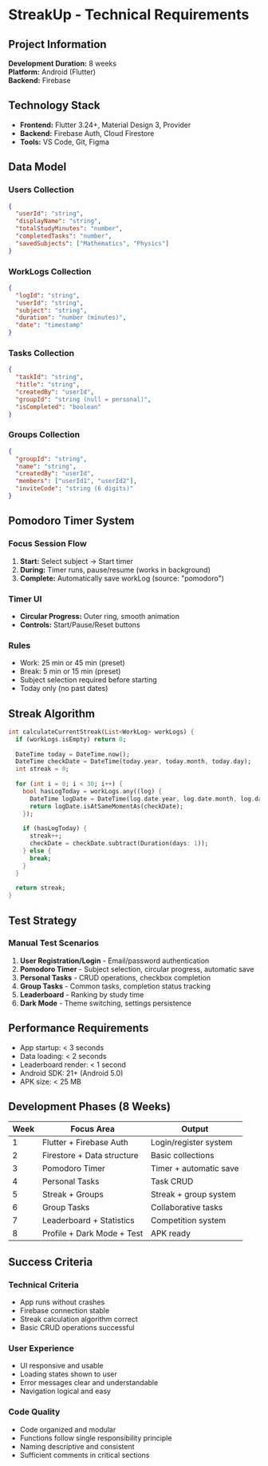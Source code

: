 # StreakUp - Technical Requirements

## Project Information
**Development Duration:** 8 weeks  
**Platform:** Android (Flutter)  
**Backend:** Firebase

## Technology Stack
- **Frontend:** Flutter 3.24+, Material Design 3, Provider
- **Backend:** Firebase Auth, Cloud Firestore
- **Tools:** VS Code, Git, Figma

## Data Model

### Users Collection
```json
{
  "userId": "string",
  "displayName": "string",
  "totalStudyMinutes": "number",
  "completedTasks": "number",
  "savedSubjects": ["Mathematics", "Physics"]
}
```

### WorkLogs Collection
```json
{
  "logId": "string",
  "userId": "string",
  "subject": "string",
  "duration": "number (minutes)",
  "date": "timestamp"
}
```

### Tasks Collection
```json
{
  "taskId": "string",
  "title": "string",
  "createdBy": "userId",
  "groupId": "string (null = personal)",
  "isCompleted": "boolean"
}
```

### Groups Collection
```json
{
  "groupId": "string",
  "name": "string",
  "createdBy": "userId",
  "members": ["userId1", "userId2"],
  "inviteCode": "string (6 digits)"
}
```


## Pomodoro Timer System

### Focus Session Flow
1. **Start:** Select subject → Start timer
2. **During:** Timer runs, pause/resume (works in background)
3. **Complete:** Automatically save workLog (source: "pomodoro")

### Timer UI
- **Circular Progress:** Outer ring, smooth animation
- **Controls:** Start/Pause/Reset buttons

### Rules
- Work: 25 min or 45 min (preset)
- Break: 5 min or 15 min (preset)
- Subject selection required before starting
- Today only (no past dates)

## Streak Algorithm

```dart
int calculateCurrentStreak(List<WorkLog> workLogs) {
  if (workLogs.isEmpty) return 0;
  
  DateTime today = DateTime.now();
  DateTime checkDate = DateTime(today.year, today.month, today.day);
  int streak = 0;
  
  for (int i = 0; i < 30; i++) {
    bool hasLogToday = workLogs.any((log) {
      DateTime logDate = DateTime(log.date.year, log.date.month, log.date.day);
      return logDate.isAtSameMomentAs(checkDate);
    });
    
    if (hasLogToday) {
      streak++;
      checkDate = checkDate.subtract(Duration(days: 1));
    } else {
      break;
    }
  }
  
  return streak;
}
```

## Test Strategy

### Manual Test Scenarios
1. **User Registration/Login** - Email/password authentication
2. **Pomodoro Timer** - Subject selection, circular progress, automatic save
3. **Personal Tasks** - CRUD operations, checkbox completion
4. **Group Tasks** - Common tasks, completion status tracking
5. **Leaderboard** - Ranking by study time
6. **Dark Mode** - Theme switching, settings persistence

## Performance Requirements
- App startup: < 3 seconds
- Data loading: < 2 seconds
- Leaderboard render: < 1 second
- Android SDK: 21+ (Android 5.0)
- APK size: < 25 MB

## Development Phases (8 Weeks)

| Week | Focus Area | Output |
|------|------------|--------|
| 1 | Flutter + Firebase Auth | Login/register system |
| 2 | Firestore + Data structure | Basic collections |
| 3 | Pomodoro Timer | Timer + automatic save |
| 4 | Personal Tasks | Task CRUD |
| 5 | Streak + Groups | Streak + group system |
| 6 | Group Tasks | Collaborative tasks |
| 7 | Leaderboard + Statistics | Competition system |
| 8 | Profile + Dark Mode + Test | APK ready |

## Success Criteria

### Technical Criteria
- App runs without crashes
- Firebase connection stable
- Streak calculation algorithm correct
- Basic CRUD operations successful

### User Experience
- UI responsive and usable
- Loading states shown to user
- Error messages clear and understandable
- Navigation logical and easy

### Code Quality
- Code organized and modular
- Functions follow single responsibility principle
- Naming descriptive and consistent
- Sufficient comments in critical sections